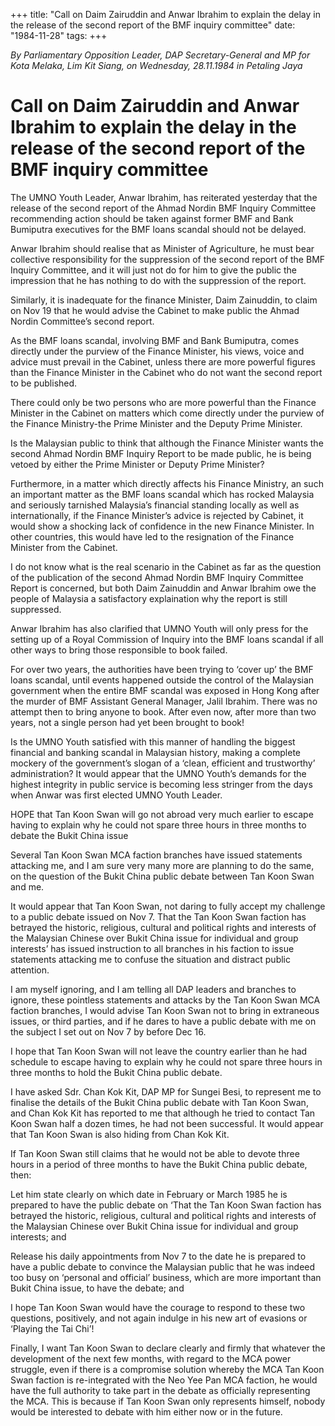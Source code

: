 +++ 
title: "Call on Daim Zairuddin and Anwar Ibrahim to explain the delay in the release of the second report of the BMF inquiry committee"
date: "1984-11-28"
tags:
+++

_By Parliamentary Opposition Leader, DAP Secretary-General and MP for Kota Melaka, Lim Kit Siang, on Wednesday, 28.11.1984 in Petaling Jaya_

# Call on Daim Zairuddin and Anwar Ibrahim to explain the delay in the release of the second report of the BMF inquiry committee

The UMNO Youth Leader, Anwar Ibrahim, has reiterated yesterday that the release of the second report of the Ahmad Nordin BMF Inquiry Committee recommending action should be taken against former BMF and Bank Bumiputra executives for the BMF loans scandal should not be delayed.</u>

Anwar Ibrahim should realise that as Minister of Agriculture, he must bear collective responsibility for the suppression of the second report of the BMF Inquiry Committee, and it will just not do for him to give the public the impression that he has nothing to do with the suppression of the report.

Similarly, it is inadequate for the finance Minister, Daim Zainuddin, to claim on Nov 19 that he would advise the Cabinet to make public the Ahmad Nordin Committee’s second report.

As the BMF loans scandal, involving BMF and Bank Bumiputra, comes directly under the purview of the Finance Minister, his views, voice and advice must prevail in the Cabinet, unless there are more powerful figures than the Finance Minister in the Cabinet who do not want the second report to be published.

There could only be two persons who are more powerful than the Finance Minister in the Cabinet on matters which come directly under the purview of the Finance Ministry-the Prime Minister and the Deputy Prime Minister.

Is the Malaysian public to think that although the Finance Minister wants the second Ahmad Nordin BMF Inquiry Report to be made public, he is being vetoed by either the Prime Minister or Deputy Prime Minister?

Furthermore, in a matter which directly affects his Finance Ministry, an such an important matter as the BMF loans scandal which has rocked Malaysia and seriously tarnished Malaysia’s financial standing locally as well as internationally, if the Finance Minister’s advice is rejected by Cabinet, it would show a shocking lack of confidence in the new Finance Minister. In other countries, this would have led to the resignation of the Finance Minister from the Cabinet.

I do not know what is the real scenario in the Cabinet as far as the question of the publication of the second Ahmad Nordin BMF Inquiry Committee Report is concerned, but both Daim Zainuddin and Anwar Ibrahim owe the people of Malaysia a satisfactory explaination why the report is still suppressed.

Anwar Ibrahim has also clarified that UMNO Youth will only press for the setting up of a Royal Commission of Inquiry into the BMF loans scandal if all other ways to bring those responsible to book failed.

For over two years, the authorities have been trying to ‘cover up’ the BMF loans scandal, until events happened outside the control of the Malaysian government when the entire BMF scandal was exposed in Hong Kong after the murder of BMF Assistant General Manager, Jalil Ibrahim. There was no attempt then to bring anyone to book. After even now, after more than two years, not a single person had yet been brought to book!

Is the UMNO Youth satisfied with this manner of handling the biggest financial and banking scandal in Malaysian history, making a complete mockery of the government’s slogan of a ‘clean, efficient and trustworthy’ administration? It would appear that the UMNO Youth’s demands for the highest integrity in public service is becoming less stringer from the days when Anwar was first elected UMNO Youth Leader.

HOPE that Tan Koon Swan will go not abroad very much earlier to escape having to explain why he could not spare three hours in three months to debate the Bukit China issue

Several Tan Koon Swan MCA faction branches have issued statements attacking me, and I am sure very many more are planning to do the same, on the question of the Bukit China public debate between Tan Koon Swan and me.

It would appear that Tan Koon Swan, not daring to fully accept my challenge to a public debate issued on Nov 7. That the Tan Koon Swan faction has betrayed the historic, religious, cultural and political rights and interests of the Malaysian Chinese over Bukit China issue for individual and group interests’ has issued instruction to all branches in his faction to issue statements attacking me to confuse the situation and distract public attention.

I am myself ignoring, and I am telling all DAP leaders and branches to ignore, these pointless statements and attacks by the Tan Koon Swan MCA faction branches, I would advise Tan Koon Swan not to bring in extraneous issues, or third parties, and if he dares to have a public debate with me on the subject I set out on Nov 7 by before Dec 16.

I hope that Tan Koon Swan will not leave the country earlier than he had schedule to escape having to explain why he could not spare three hours in three months to hold the Bukit China public debate.

I have asked Sdr. Chan Kok Kit, DAP MP for Sungei Besi, to represent me to finalise the details of the Bukit China public debate with Tan Koon Swan, and Chan Kok Kit has reported to me that although he tried to contact Tan Koon Swan half a dozen times, he had not been successful. It would appear that Tan Koon Swan is also hiding from Chan Kok Kit.

If Tan Koon Swan still claims that he would not be able to devote three hours in a period of three months to have the Bukit China public debate, then:

Let him state clearly on which date in February or March 1985 he is prepared to have the public debate on ‘That the Tan Koon Swan faction has betrayed the historic, religious, cultural and political rights and interests of the Malaysian Chinese over Bukit China issue for individual and group interests; and

Release his daily appointments from Nov 7 to the date he is prepared to have a public debate to convince the Malaysian public that he was indeed too busy on ‘personal and official’ business, which are more important than Bukit China issue, to have the debate; and

I hope Tan Koon Swan would have the courage to respond to these two questions, positively, and not again indulge in his new art of evasions or ‘Playing the Tai Chi’!

Finally, I want Tan Koon Swan to declare clearly and firmly that whatever the development of the next few months, with regard to the MCA power struggle, even if there is a compromise solution whereby the MCA Tan Koon Swan faction is re-integrated with the Neo Yee Pan MCA faction, he would have the full authority to take part in the debate as officially representing the MCA. This is because if Tan Koon Swan only represents himself, nobody would be interested to debate with him either now or in the future.
 
